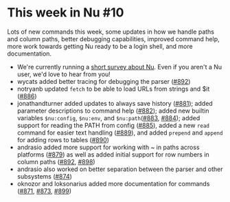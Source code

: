 # This week in Nu #10

Lots of new commands this week, some updates in how we handle paths and column paths, better debugging capabilities, improved command help, more work towards getting Nu ready to be a login shell, and more documentation.

- We're currently running a [short survey about Nu](https://t.co/nujSjnI0dr?amp=1). Even if you aren't a Nu user, we'd love to hear from you!
- wycats added better tracing for debugging the parser ([#892](https://github.com/nushell/nushell/pull/892))
- notryanb updated `fetch` to be able to load URLs from strings and $it ([#886](https://github.com/nushell/nushell/pull/886))
- jonathandturner added updates to always save history ([#881](https://github.com/nushell/nushell/pull/881)); added parameter descriptions to command help ([#882](https://github.com/nushell/nushell/pull/882)); added new builtin variables `$nu:config`, `$nu:env`, and `$nu:path`([#883](https://github.com/nushell/nushell/pull/883), [#884](https://github.com/nushell/nushell/pull/884)); added support for reading the PATH from config ([#885](https://github.com/nushell/nushell/pull/885)), added a new `read` command for easier text handling ([#889](https://github.com/nushell/nushell/pull/889)), and added `prepend` and `append` for adding rows to tables ([#890](https://github.com/nushell/nushell/pull/890))
- andrasio added more support for working with ~ in paths across platforms ([#879](https://github.com/nushell/nushell/pull/879)) as well as added initial support for row numbers in column paths ([#892](https://github.com/nushell/nushell/pull/892), [#898](https://github.com/nushell/nushell/pull/898))
- andrasio also worked on better separation between the parser and other subsystems ([#874](https://github.com/nushell/nushell/pull/874))
- oknozor and loksonarius added more documentation for commands ([#871](https://github.com/nushell/nushell/pull/871), [#873](https://github.com/nushell/nushell/pull/873), [#899](https://github.com/nushell/nushell/pull/899))
